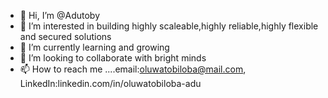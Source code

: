 - 👋 Hi, I’m @Adutoby
- 👀 I’m interested in building highly scaleable,highly reliable,highly flexible and secured solutions
- 🌱 I’m currently learning and growing
- 💞️ I’m looking to collaborate with bright minds
- 📫 How to reach me ....email:oluwatobiloba@mail.com, LinkedIn:linkedin.com/in/oluwatobiloba-adu
